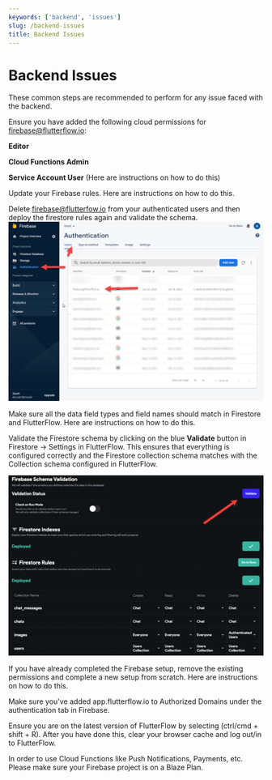 ```yaml
---
keywords: ['backend', 'issues']
slug: /backend-issues
title: Backend Issues
---
```

# Backend Issues

These common steps are recommended to perform for any issue faced with the backend.

Ensure you have added the following cloud permissions for firebase@flutterflow.io: 

**Editor** 

**Cloud Functions Admin** 

**Service Account User** (Here are instructions on how to do this)

Update your Firebase rules. Here are instructions on how to do this.

Delete firebase@flutterfow.io from your authenticated users and then deploy the firestore rules again and validate the schema. ​
![](../assets/20250430121532523511.png)

Make sure all the data field types and field names should match in Firestore and FlutterFlow. Here are instructions on how to do this.

Validate the Firestore schema by clicking on the blue **Validate** button in Firestore -&gt; Settings in FlutterFlow. This ensures that everything is configured correctly and the Firestore collection schema matches with the Collection schema configured in FlutterFlow.

![](../assets/20250430121532793176.png)

If you have already completed the Firebase setup, remove the existing permissions and complete a new setup from scratch. Here are instructions on how to do this.

Make sure you've added app.flutterflow.io to Authorized Domains under the authentication tab in Firebase.

Ensure you are on the latest version of FlutterFlow by selecting (ctrl/cmd + shift + R). After you have done this, clear your browser cache and log out/in to FlutterFlow.

In order to use Cloud Functions like Push Notifications, Payments, etc. Please make sure your Firebase project is on a Blaze Plan.

